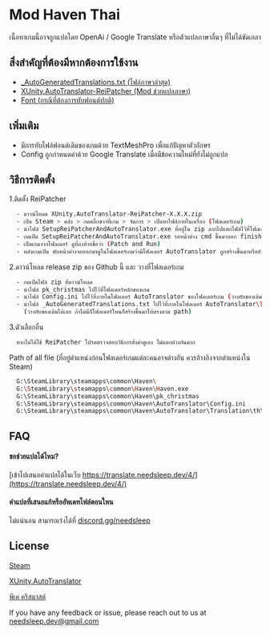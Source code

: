 # Mod Haven Thai

เนื้อหาเกมนี้อาจถูกแปลโดย OpenAi / Google Translate หรือตัวแปลภาษาอื่นๆ ที่ไม่ได้ขัดเกลา


## สิ่งสำคัญที่ต้องมีหากต้องการใช้งาน

 - [_AutoGeneratedTranslations.txt (ไฟล์ภาษาล่าสุด)](https://translate.needsleep.dev/4/)
 - [XUnity.AutoTranslator-ReiPatcher (Mod ช่วยแปลภาษา)](https://github.com/bbepis/XUnity.AutoTranslator/releases)
 - [Font (กรณีที่ต้องการทับฟอนต์ปกติ)](https://pocketfonts.com/pk-christmas/)


## เพิ่มเติม

- มีการทับไฟล์ฟอนต์เดิมของเกมด้วย TextMeshPro เพื่อแก้ปัญหาตัวอักษร
- Config ถูกกำหนดค่าด้วย Google Translate เมื่อมีข้อความใหม่ที่ยังไม่ถูกแปล


## วิธีการติดตั้ง

1.ติดตั้ง ReiPatcher

```bash
  - ดาวน์โหลด XUnity.AutoTranslator-ReiPatcher-X.X.X.zip
  - เปิด Steam > คลัง > กดคลิ๊กขวาที่เกม > จัดการ > เปิดหาไฟล์ภายในเครื่อง (โฟลเดอร์เกม)
  - นำไฟล์ SetupReiPatcherAndAutoTranslator.exe ที่อยู่ใน zip ลากไปแตกไฟล์ไว้ที่โฟลเดอร์เกม
  - กดเปิด SetupReiPatcherAndAutoTranslator.exe รอหน้าต่าง cmd ขึ้นมาบอก finish ... any key ให้กดปุ่มอะไรก็ได้เพื่อปิด cmd
  - เปิดเกมจากโฟลเดอร์ ดูที่ลงท้ายชื่อว่า (Patch and Run)
  - หลังเกมเปิด พับหน้าต่างจอออกมาดูในโฟลเดอร์เกมว่ามีโฟลเดอร์ AutoTranslator ถูกสร้างขึ้นมาหรือยัง ถ้าถูกสร้างแล้วให้กดปิดเกม
```
    

2.ดาวน์โหลด release zip ของ Github นี้ และ วางที่โฟลเดอร์เกม

```bash
  - กดเปิดไฟล์ zip ที่ดาวน์โหลด
  - นำไฟล์ pk_christmas ไปไว้ที่โฟลเดอร์หลักของเกม
  - นำไฟล์ Config.ini ไปไว้ที่ภายในโฟลเดอร์ AutoTranslator ของโฟลเดอร์เกม (วางทับของเดิมได้เลย)
  - นำไฟล์ _AutoGeneratedTranslations.txt ไปไว้ที่ภายในโฟลเดอร์ AutoTranslator\Translation\th\Text ของโฟลเดอร์เกม
    (วางทับของเดิมได้เลย ถ้าไม่มีก็โฟลเดอร์ใหนก็สร้างขึ้นมาให้ตรงตาม path)
```
    

3.ตัวเลือกอื่น

```bash
  หากไม่ได้ใช้ ReiPatcher โปรดตรวจสอบวิธีการตั้งค่าดูเอง ไม่แตกต่างกันมาก
```
    

Path of all file (ที่อยู่ตำแหน่งก่อนโฟลเดอร์เกมแต่ละคนอาจต่างกัน ควรอ้างอิงจากตำแหน่งใน Steam)

```bash
  G:\SteamLibrary\steamapps\common\Haven\
  G:\SteamLibrary\steamapps\common\Haven\Haven.exe
  G:\SteamLibrary\steamapps\common\Haven\pk_christmas
  G:\SteamLibrary\steamapps\common\Haven\AutoTranslator\Config.ini
  G:\SteamLibrary\steamapps\common\Haven\AutoTranslator\Translation\th\Text\_AutoGeneratedTranslations.txt
```
## FAQ

#### ขอช่วยแปลได้ไหม?

[เข้าไปเสนอคำแปลได้ในเว็บ https://translate.needsleep.dev/4/](https://translate.needsleep.dev/4/)

#### คำแปลที่เสนอแก้หรืออัพเดทไฟล์ตอนใหน

ไม่แน่นอน สามารถเร่งได้ที่ [discord.gg/needsleep](https://discord.gg/needsleep)


## License
  
  [Steam](https://store.steampowered.com/app/983970/Haven/)
  
  [XUnity.AutoTranslator](https://github.com/bbepis/XUnity.AutoTranslator)

  [พีเค คริสมาสต์](https://pocketfonts.com/pk-christmas/)

  If you have any feedback or issue, please reach out to us at needsleep.dev@gmail.com
